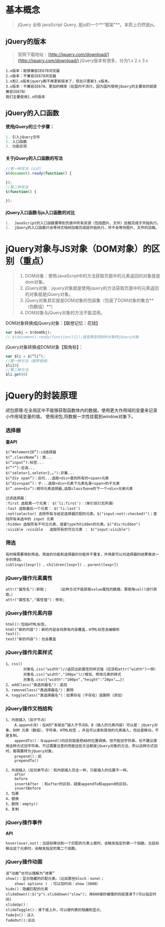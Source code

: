 # 基本概念

> jQuery 全称 javaScript Query, 是js的一个**“框架”**。本质上仍然是js。
>

## jQuery的版本

> 官网下载地址：[http://jquery.com/download/](http://jquery.com/download/)
> jQuery版本有很多，分为1.x 2.x 3.x

```
1.x版本：能够兼容IE678浏览器
2.x版本：不兼容IE678浏览器
1.x和2.x版本jquery都不再更新版本了，现在只更新3.x版本。
3.x版本：不兼容IE678，更加的精简（在国内不流行，因为国内使用jQuery的主要目的就是兼容IE678）
我们主要使用1.x的版本
```

## jQuery的入口函数

#### 使用jQuery的三个步骤：

```javascript
1. 引入jQuery文件
2. 入口函数
3. 功能实现
```

#### 关于jQuery的入口函数的写法

```javascript
//第一种写法（认识）
$(document).ready(function() {
	
});
//第二种写法
$(function() {
	
});
```

#### jQuery入口函数与js入口函数的对比

```javascript
1.	JavaScript的入口函数要等到页面中所有资源（包括图片、文件）加载完成才开始执行。
2.	jQuery的入口函数只会等待文档树加载完成就开始执行，并不会等待图片、文件的加载。
```

# jQuery对象与JS对象（DOM对象）的区别（重点）

> 1. DOM对象：使用JavaScript中的方法获取页面中的元素返回的对象就是dom对象。
> 2. jQuery对象：jquery对象就是使用jquery的方法获取页面中的元素返回的对象就是jQuery对象。
> 3. jQuery对象其实就是DOM对象的包装集（包装了DOM对象的集合**（伪数组）**）
> 4. DOM对象与jQuery对象的方法不能混用。

DOM对象转换成jQuery对象：【联想记忆：花钱】

```javascript
var $obj = $(domObj);
// $(document).ready(function(){});就是典型的DOM对象转jQuery对象

```

jQuery对象转换成DOM对象【取角标】：

```javascript
var $li = $(“li”);
//第一种方法（推荐使用）
$li[0]
//第二种方法
$li.get(0)
```



# jQuery的封装原理

闭包原理:在全局区中不能够获取函数体内的数据。使用更大作用域的变量来记录小作用域变量的值。
使用闭包,将数据一次性挂载到window对象下。



### 选择器

**查API**

```
$(“#elementID”):id选择器
$(“.className”)：类...
$(“input”):标签...
$(“*”):全选...
$("seletor1,seletor2,…"):并集...
$(“div span”)：后代...选取<div>里的所有的<span>元素
$(“div>span”)：子...选取<div>元素下元素名是<span>的子元素
$(“.one+div”):相邻元素选择器,选取class为one的下一个<div>兄弟元素

过滤选择器：
:first 选取第一个元素： $('li:first')：（单引双引无所谓）
:last 选取最后一个元素： $('li:last')
:not(selector) 去除所有与给定选择器匹配的元素。$("input:not(:checked)")；查找所有未选中的 input 元素
:hidden 选取所有不可见元素，或者type为hidden的元素。$("div:hidden")
:visible :visible 	选取所有的可见元素 ：	$("input:visible")
```

### 筛选

```
有时候需要用到筛选，筛选的功能和选择器的功能并不重复，作用是可以对选择器的结果做进一步的筛选。
siblings([expr]) 、children([expr]) 、parent([expr]) 
```



### jQuery操作元素属性

```
attr("属性名"):获取； 	（此种方式不能获取value属性的数据，需使用val()进行获取。）
attr("属性名","属性值")：修改;
```

### jQuery操作元素内容

```
html():包括HTML标签。
html("新的内容")：新的内容会将原有内容覆盖，HTML标签会被解析
text():
text("新的内容")：也会覆盖
```

### jQuery操作元素样式

```
1、css()
        对象名.css("width")//返回当前属性的样式值（应该和attr("width")一样）
        对象名.css("width","100px")//增加、修改元素的样式
        对象名.css({"width":"100px","height":"20px"……})
2、addClass("类选则器名")：追加
3、removeClass("类选择器名")：删除
4、toggleClass("类选择器名")：如果存在（不存在）就删除（添加）
```

### jQuery操作文档结构

```
1、内部插入（加子节点）
    A.append(B)：在A的“末尾处”插入子节点B。B（插入的元素内容）可以是：jQuery对象、DOM 元素（数组）、字符串、HTML标签	。并且可以拿到其他的元素插入，但这是移动，不是复制。
    appendTo()：与append()的区别就是把AB的位置调换。但不能加字符串，也不建议使用这种方式加字符串。不过需要注意的而是这些方法都是jQuery对象的方法，所以这种方式加时，都需要转为jQuery对象。
    prepend()：前
    prependTo()	

2、外部插入（加兄弟节点）：和内部插入完全一样，只是插入的位置不一样。
    after					
    before					
    insertAfter	：和after的区别，就是appendTo和append的区别。			
    insertBefore  		
3、包裹
4、替换
5、删除：empty()
6、复制 
```

### jQuery操作事件

**API**

```
hover(over,out)：当鼠标移动到一个匹配的元素上面时，会触发指定的第一个函数。当鼠标移出这个元素时，会触发指定的第二个函数。
```

### jQuery操作动画

```
该“动画”也可以理解为“效果”
show()：显示隐藏的匹配元素。（比如那些block：none）；
	show( options ) ：可以加时间：show（3000）
hide()：隐藏匹配的元素
slideDown():$("p").slideDown("slow"); 用600毫秒缓慢的将段落滑下(可以指定时间)
slideUp()：
slideToggle()：滑下或上升，可以做列表的隐藏和显示。
fadeIn()：淡入
fadeOut():淡出
```



















